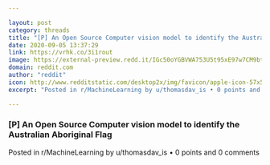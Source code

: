 ```yaml
---

layout: post
category: threads
title: "[P] An Open Source Computer vision model to identify the Australian Aboriginal Flag"
date: 2020-09-05 13:37:29
link: https://vrhk.co/3i1rout
image: https://external-preview.redd.it/IGc50oYGBVWA753U5t95xE97w7CM9btRJEUWjkgqvFM.jpg?width=795&height=400&auto=webp&crop=795:400,smart&s=017f2a5110505dc271766902a45e398095ea56b4
domain: reddit.com
author: "reddit"
icon: http://www.redditstatic.com/desktop2x/img/favicon/apple-icon-57x57.png
excerpt: "Posted in r/MachineLearning by u/thomasdav_is • 0 points and 0 comments"

---
```


### [P] An Open Source Computer vision model to identify the Australian Aboriginal Flag

Posted in r/MachineLearning by u/thomasdav_is • 0 points and 0 comments